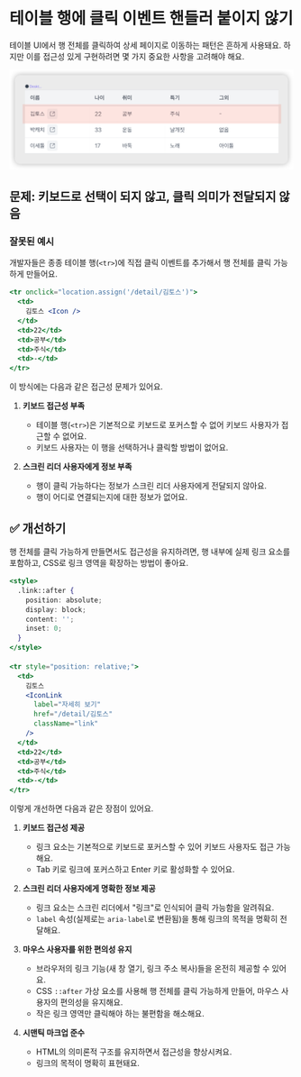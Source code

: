 # 테이블 행에 클릭 이벤트 핸들러 붙이지 않기

테이블 UI에서 행 전체를 클릭하여 상세 페이지로 이동하는 패턴은 흔하게 사용돼요. 하지만 이를 접근성 있게 구현하려면 몇 가지 중요한 사항을 고려해야 해요.

![테이블 행 클릭 패턴 예시](../images/table-row-link.png)

## 문제: 키보드로 선택이 되지 않고, 클릭 의미가 전달되지 않음

### 잘못된 예시

개발자들은 종종 테이블 행(`<tr>`)에 직접 클릭 이벤트를 추가해서 행 전체를 클릭 가능하게 만들어요.

```jsx
<tr onclick="location.assign('/detail/김토스')">
  <td>
    김토스 <Icon />
  </td>
  <td>22</td>
  <td>공부</td>
  <td>주식</td>
  <td>-</td>
</tr>
```

이 방식에는 다음과 같은 접근성 문제가 있어요.

1. **키보드 접근성 부족**
   - 테이블 행(`<tr>`)은 기본적으로 키보드로 포커스할 수 없어 키보드 사용자가 접근할 수 없어요.
   - 키보드 사용자는 이 행을 선택하거나 클릭할 방법이 없어요.

2. **스크린 리더 사용자에게 정보 부족**
   - 행이 클릭 가능하다는 정보가 스크린 리더 사용자에게 전달되지 않아요.
   - 행이 어디로 연결되는지에 대한 정보가 없어요.

## ✅ 개선하기

행 전체를 클릭 가능하게 만들면서도 접근성을 유지하려면, 행 내부에 실제 링크 요소를 포함하고, CSS로 링크 영역을 확장하는 방법이 좋아요.

```jsx
<style>
  .link::after {
    position: absolute;
    display: block;
    content: '';
    inset: 0;
  }
</style>

<tr style="position: relative;">
  <td>
    김토스
    <IconLink
      label="자세히 보기"
      href="/detail/김토스"
      className="link"
    />
  </td>
  <td>22</td>
  <td>공부</td>
  <td>주식</td>
  <td>-</td>
</tr>
```

이렇게 개선하면 다음과 같은 장점이 있어요.

1. **키보드 접근성 제공**
   - 링크 요소는 기본적으로 키보드로 포커스할 수 있어 키보드 사용자도 접근 가능해요.
   - Tab 키로 링크에 포커스하고 Enter 키로 활성화할 수 있어요.

2. **스크린 리더 사용자에게 명확한 정보 제공**
   - 링크 요소는 스크린 리더에서 "링크"로 인식되어 클릭 가능함을 알려줘요.
   - `label` 속성(실제로는 `aria-label`로 변환됨)을 통해 링크의 목적을 명확히 전달해요.

3. **마우스 사용자를 위한 편의성 유지**
   - 브라우저의 링크 기능(새 창 열기, 링크 주소 복사)들을 온전히 제공할 수 있어요.
   - CSS `::after` 가상 요소를 사용해 행 전체를 클릭 가능하게 만들어, 마우스 사용자의 편의성을 유지해요.
   - 작은 링크 영역만 클릭해야 하는 불편함을 해소해요.

4. **시맨틱 마크업 준수**
   - HTML의 의미론적 구조를 유지하면서 접근성을 향상시켜요.
   - 링크의 목적이 명확히 표현돼요.
